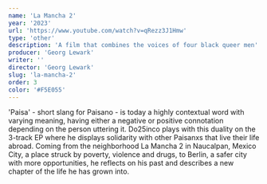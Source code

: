 ```yaml
---
name: 'La Mancha 2'
year: '2023'
url: 'https://www.youtube.com/watch?v=qRezz3J1Hmw'
type: 'other'
description: 'A film that combines the voices of four black queer men'
producer: 'Georg Lewark'
writer: ''
director: 'Georg Lewark'
slug: 'la-mancha-2'
order: 3
color: '#F5E055'
---
```


<script>
  import ExternalLink from '$lib/components/Link/ExternalLink.svelte';
  import Link from '$lib/components/Link/Link.svelte';
</script>

'Paisa' - short slang for Paisano - is today a highly contextual word with varying meaning, having either a negative or positive connotation depending on the person uttering it. Do25inco plays with this duality on the 3-track EP where he displays solidarity with other Paisanxs that live their life abroad. Coming from the neighborhood La Mancha 2 in Naucalpan, Mexico City, a place struck by poverty, violence and drugs, to Berlin, a safer city with more opportunities, he reflects on his past and describes a new chapter of the life he has grown into.

<!-- <div class="hidden-desktop">
<ExternalLink ariaLabel="Watch film" href='https://www.youtube.com/watch?v=qRezz3J1Hmw'>Watch film</ExternalLink>

![Movie Poster](../../assets/projects/i-was-never-really-here/iwnrh_poster.jpg)

</div> -->
